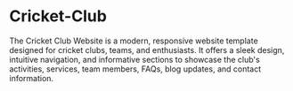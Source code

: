 # Cricket-Club
The Cricket Club Website is a modern, responsive website template designed for cricket clubs, teams, and enthusiasts. It offers a sleek design, intuitive navigation, and informative sections to showcase the club's activities, services, team members, FAQs, blog updates, and contact information.
